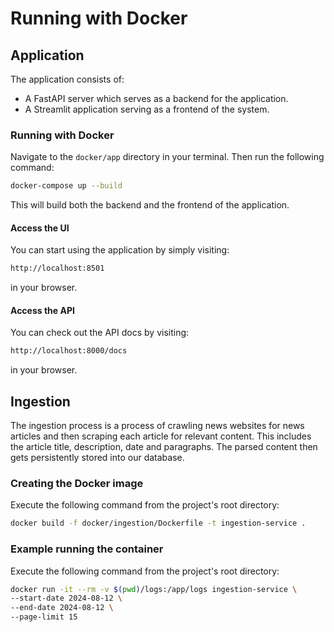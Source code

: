 
# Running with Docker

## Application
The application consists of:
- A FastAPI server which serves as a backend for the application.
- A Streamlit application serving as a frontend of the system.

### Running with Docker
Navigate to the `docker/app` directory in your terminal. Then run the following command:
```bash
docker-compose up --build
```
This will build both the backend and the frontend of the application.

#### Access the UI
You can start using the application by simply visiting:
```bash
http://localhost:8501
```
in your browser.

#### Access the API
You can check out the API docs by visiting:
```bash
http://localhost:8000/docs
```
in your browser.


## Ingestion
The ingestion process is a process of crawling news websites for news articles and then scraping each article for relevant content.
This includes the article title, description, date and paragraphs. The parsed content then gets persistently stored into our database.

### Creating the Docker image
Execute the following command from the project's root directory:
```bash
docker build -f docker/ingestion/Dockerfile -t ingestion-service .
```

### Example running the container
Execute the following command from the project's root directory:
```bash
docker run -it --rm -v $(pwd)/logs:/app/logs ingestion-service \
--start-date 2024-08-12 \
--end-date 2024-08-12 \
--page-limit 15
```
